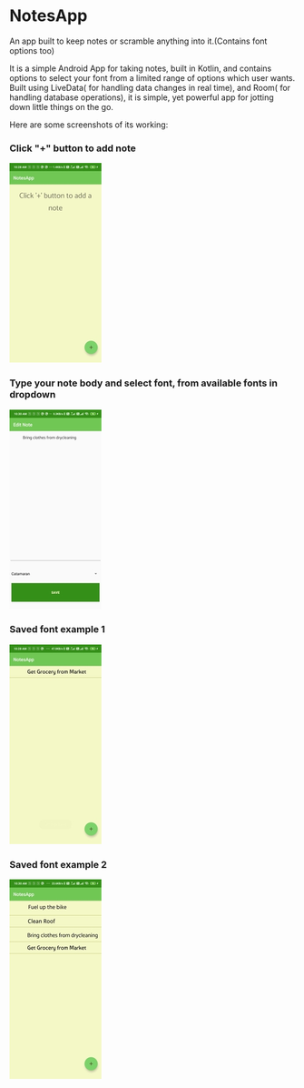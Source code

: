 # NotesApp
An app built to keep notes or scramble anything into it.(Contains font options too)


It is a simple Android App for taking notes, built in Kotlin, and contains options to select your font from a limited range of options which user wants.
Built using LiveData( for handling data changes in real time), and Room( for handling database operations),
it is simple, yet powerful app for jotting down little things on the go. 

Here are some screenshots of its working:

### Click "+" button to add note
![Click + to add note](https://github.com/Divya0319/NotesApp/blob/master/screenshots/1.jpg)


### Type your note body and select font, from available fonts in dropdown
![Enter note](https://github.com/Divya0319/NotesApp/blob/master/screenshots/4.jpg)


### Saved font example 1
![Font Example](https://github.com/Divya0319/NotesApp/blob/master/screenshots/2.jpg)


### Saved font example 2
![Font Example](https://github.com/Divya0319/NotesApp/blob/master/screenshots/3.jpg)
